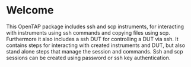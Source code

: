 # Welcome

This OpenTAP package includes ssh and scp instruments, for interacting with instruments using ssh commands and copying files using scp. Furthermore it also includes a ssh DUT for controlling a DUT via ssh. It contains steps for interacting with created instruments and DUT, but also stand alone steps that manage the session and commands. Ssh and scp sessions can be created using password or ssh key authentication.